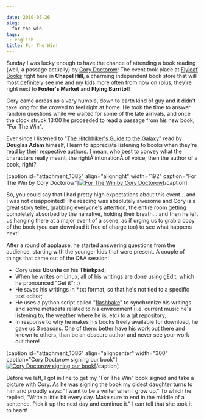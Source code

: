 ```yaml
---

date: 2010-05-26
slug: |
  for-the-win
tags:
 - english
title: For The Win!
---
```


Sunday I was lucky enough to have the chance of attending a book reading
(well, a passage actually) by [Cory Doctorow](http://craphound.com/)!
The event took place at [Flyleaf Books](http://www.flyleafbooks.com/)
right here in **Chapel Hill**, a charming independent book store that
will most definitely see me and my kids more often from now on (plus,
they're right next to **Foster's Market** and **Flying Burrito**)!

Cory came across as a very humble, down to earth kind of guy and it
didn't take long for the crowed to feel right at home. He took the time
to answer random questions while we waited for some of the late
arrivals, and once the clock struck 13:00 he proceeded to read a passage
from his new book, "For The Win".

Ever since I listened to "[The Hitchhiker's Guide to the
Galaxy](http://en.wikipedia.org/wiki/The_Hitchhiker's_Guide_to_the_Galaxy)\"
read by **Douglas Adam** himself, I learn to appreciate listening to
books when they're read by their respective authors. I mean, who best to
convey what the characters really meant, the rightÂ intonationÂ of
voice, then the author of a book, right?

\[caption id="attachment_1085" align="alignright" width="192"
caption="For The Win by Cory Doctorow"\][![For The Win by Cory
Doctorow](http://www.ogmaciel.com/wp-content/uploads/2010/05/ftw_both_smalll.jpg)](http://www.ogmaciel.com/wp-content/uploads/2010/05/ftw_both_smalll.jpg)\[/caption\]

So, you could say that I had pretty high expectations about this
event... and I was not disappointed! The reading was absolutely awesome
and Cory is a great story teller, grabbing everyone's attention, the
entire room getting completely absorbed by the narrative, holding their
breath... and then he left us hanging there at a major event of a scene,
as if urging us to grab a copy of the book (you can download it free of
charge too) to see what happens next!

After a round of applause, he started answering questions from the
audience, starting with the younger kids that were present. A couple of
things that came out of the Q&A session:

-   Cory uses **Ubuntu** on his **Thinkpad**;
-   When he writes on Linux, all of his writings are done using gEdit,
    which he pronounced "Get it"; :)
-   He saves his writings in \*.txt format, so that he's not tied to a
    specific text editor;
-   He uses a python script called
    "[flashbake](http://github.com/commandline/flashbake)\" to
    synchronize his writings and some metadata related to his
    environment (i.e. current music he's listening to, the weather where
    he is, etc) to a git repository;
-   In response to why he makes his books freely available for download,
    he gave us 3 reasons. One of them: better have his work out there
    and known to others, than be an obscure author and never see your
    work out there!

\[caption id="attachment_1086" align="aligncenter" width="300"
caption="Cory Doctorow signing our book"\][![Cory Doctorow signing our
book](http://www.ogmaciel.com/wp-content/uploads/2010/05/corydoctorow-300x225.jpg)](http://www.ogmaciel.com/wp-content/uploads/2010/05/corydoctorow.jpg)\[/caption\]

Before we left, I got in line to get my "For The Win" book signed and
take a picture with Cory. As he was signing the book my oldest daughter
turns to him and proudly says: "I want to be a writer when I grow up."
To which he replied, "Write a little bit every day. Make sure to end in
the middle of a sentence. Pick it up the next day and continue it." I
can tell that she took it to heart!
